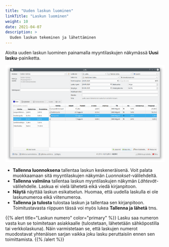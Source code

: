 ```yaml
---
title: "Uuden laskun luominen"
linkTitle: "Laskun luominen"
weight: 10
date: 2021-04-07
description: >
  Uuden laskun tekeminen ja lähettäminen
---
```


Aloita uuden laskun luominen painamalla myyntilaskujen näkymässä **Uusi lasku**-painiketta.

![Uusi lasku](/img/fi/laskutus/luominen/uusilasku.png)

- **Tallenna luonnoksena** tallentaa laskun keskeneräisenä. Voit palata muokkaamaan sitä myyntilaskujen näkymän _Luonnokset_-välilehdeltä.
- **Tallenna valmiina** tallentaa laskun myyntilaskujen näkymän _Lähtevät_-välilehdelle. Laskua ei vielä lähetetä eikä viedä kirjanpitoon.
- **Näytä** näyttää laskun esikatselun. Huomaa, että uudella laskulla ei ole laskunumeroa eikä viitenumeroa.
- **Tallenna ja tulosta** tulostaa laskun ja tallentaa sen kirjanpitoon. Toimitustavasta riippuen tässä voi myös lukea **Tallenna ja lähetä** tms.

{{% alert title="Laskun numero" color="primary" %}}
Lasku saa numeron vasta kun se toimitetaan asiakkaalle (tulostetaan, lähetetään sähköpostilla tai verkkolaskuna). Näin varmistetaan se, että laskujen numerot muodostavat yhtenäisen sarjan vaikka joku lasku peruttaisiin ennen sen toimittamista.
{{% /alert %}}
